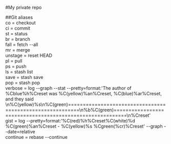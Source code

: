 #My private repo

##Git aliases  
  co = checkout  
  ci = commit  
  st = status  
  br = branch  
  fall = fetch --all  
  mr = merge  
  unstage = reset HEAD  
  pl = pull  
  ps = push  
  ls = stash list  
  save = stash save  
  pop = stash pop  
  verbose = log --graph --stat --pretty=format:'The author of %Cblue%h%Creset was %C(yellow)%an%Creset, %C(blue)%ar%Creset, and they said \n%C(yellow)%s\n%C(green)==========================================================\n%b%C(green)==========================================================\n%Creset'  
  gist = log --pretty=format:'%C(red)%h%Creset%C(white)%d %C(green)%an%Creset - %C(yellow)%s %Cgreen(%cr)%Creset' --graph --date=relative  
  continue = rebase --continue  